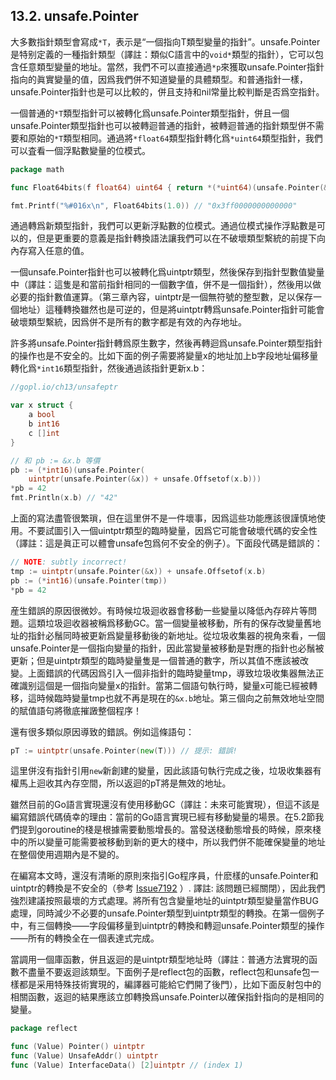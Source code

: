 ## 13.2. unsafe.Pointer

大多數指針類型會寫成`*T`，表示是“一個指向T類型變量的指針”。unsafe.Pointer是特别定義的一種指針類型（譯註：類似C語言中的`void*`類型的指針），它可以包含任意類型變量的地址。當然，我們不可以直接通過`*p`來獲取unsafe.Pointer指針指向的眞實變量的值，因爲我們併不知道變量的具體類型。和普通指針一樣，unsafe.Pointer指針也是可以比較的，併且支持和nil常量比較判斷是否爲空指針。

一個普通的`*T`類型指針可以被轉化爲unsafe.Pointer類型指針，併且一個unsafe.Pointer類型指針也可以被轉迴普通的指針，被轉迴普通的指針類型併不需要和原始的`*T`類型相同。通過將`*float64`類型指針轉化爲`*uint64`類型指針，我們可以査看一個浮點數變量的位模式。

```Go
package math

func Float64bits(f float64) uint64 { return *(*uint64)(unsafe.Pointer(&f)) }

fmt.Printf("%#016x\n", Float64bits(1.0)) // "0x3ff0000000000000"
```

通過轉爲新類型指針，我們可以更新浮點數的位模式。通過位模式操作浮點數是可以的，但是更重要的意義是指針轉換語法讓我們可以在不破壞類型繫統的前提下向內存寫入任意的值。

一個unsafe.Pointer指針也可以被轉化爲uintptr類型，然後保存到指針型數值變量中（譯註：這隻是和當前指針相同的一個數字值，併不是一個指針），然後用以做必要的指針數值運算。（第三章內容，uintptr是一個無符號的整型數，足以保存一個地址）這種轉換雖然也是可逆的，但是將uintptr轉爲unsafe.Pointer指針可能會破壞類型繫統，因爲併不是所有的數字都是有效的內存地址。

許多將unsafe.Pointer指針轉爲原生數字，然後再轉迴爲unsafe.Pointer類型指針的操作也是不安全的。比如下面的例子需要將變量x的地址加上b字段地址偏移量轉化爲`*int16`類型指針，然後通過該指針更新x.b：

```Go
//gopl.io/ch13/unsafeptr

var x struct {
	a bool
	b int16
	c []int
}

// 和 pb := &x.b 等價
pb := (*int16)(unsafe.Pointer(
	uintptr(unsafe.Pointer(&x)) + unsafe.Offsetof(x.b)))
*pb = 42
fmt.Println(x.b) // "42"
```

上面的寫法盡管很繁瑣，但在這里併不是一件壞事，因爲這些功能應該很謹慎地使用。不要試圖引入一個uintptr類型的臨時變量，因爲它可能會破壞代碼的安全性（譯註：這是眞正可以體會unsafe包爲何不安全的例子）。下面段代碼是錯誤的：

```Go
// NOTE: subtly incorrect! 
tmp := uintptr(unsafe.Pointer(&x)) + unsafe.Offsetof(x.b) 
pb := (*int16)(unsafe.Pointer(tmp)) 
*pb = 42 
```

産生錯誤的原因很微妙。有時候垃圾迴收器會移動一些變量以降低內存碎片等問題。這類垃圾迴收器被稱爲移動GC。當一個變量被移動，所有的保存改變量舊地址的指針必鬚同時被更新爲變量移動後的新地址。從垃圾收集器的視角來看，一個unsafe.Pointer是一個指向變量的指針，因此當變量被移動是對應的指針也必鬚被更新；但是uintptr類型的臨時變量隻是一個普通的數字，所以其值不應該被改變。上面錯誤的代碼因爲引入一個非指針的臨時變量tmp，導致垃圾收集器無法正確識别這個是一個指向變量x的指針。當第二個語句執行時，變量x可能已經被轉移，這時候臨時變量tmp也就不再是現在的`&x.b`地址。第三個向之前無效地址空間的賦值語句將徹底摧譭整個程序！

還有很多類似原因導致的錯誤。例如這條語句：

```Go
pT := uintptr(unsafe.Pointer(new(T))) // 提示: 錯誤!
```

這里併沒有指針引用`new`新創建的變量，因此該語句執行完成之後，垃圾收集器有權馬上迴收其內存空間，所以返迴的pT將是無效的地址。

雖然目前的Go語言實現還沒有使用移動GC（譯註：未來可能實現），但這不該是編寫錯誤代碼僥幸的理由：當前的Go語言實現已經有移動變量的場景。在5.2節我們提到goroutine的棧是根據需要動態增長的。當發送棧動態增長的時候，原來棧中的所以變量可能需要被移動到新的更大的棧中，所以我們併不能確保變量的地址在整個使用週期內是不變的。

在編寫本文時，還沒有清晰的原則來指引Go程序員，什麽樣的unsafe.Pointer和uintptr的轉換是不安全的（參考 [Issue7192](https://github.com/golang/go/issues/7192) ）. 譯註: 該問題已經關閉），因此我們強烈建議按照最壞的方式處理。將所有包含變量地址的uintptr類型變量當作BUG處理，同時減少不必要的unsafe.Pointer類型到uintptr類型的轉換。在第一個例子中，有三個轉換——字段偏移量到uintptr的轉換和轉迴unsafe.Pointer類型的操作——所有的轉換全在一個表達式完成。

當調用一個庫函數，併且返迴的是uintptr類型地址時（譯註：普通方法實現的函數不盡量不要返迴該類型。下面例子是reflect包的函數，reflect包和unsafe包一樣都是采用特殊技術實現的，編譯器可能給它們開了後門），比如下面反射包中的相關函數，返迴的結果應該立卽轉換爲unsafe.Pointer以確保指針指向的是相同的變量。

```Go
package reflect

func (Value) Pointer() uintptr
func (Value) UnsafeAddr() uintptr
func (Value) InterfaceData() [2]uintptr // (index 1)
```


